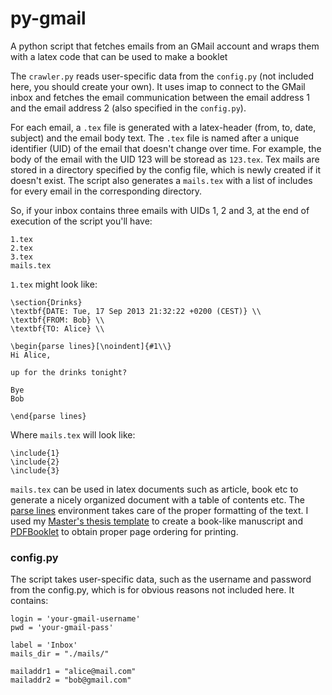 py-gmail
========

A python script that fetches emails from an GMail account and wraps them with a latex code that can be used to make a booklet


The `crawler.py` reads user-specific data from the `config.py` (not included here, you should create your own). It uses imap to connect to the GMail inbox and fetches the email communication between the email address 1 and the email address 2 (also specified in the `config.py`). 

For each email, a `.tex` file is generated with a latex-header (from, to, date, subject) and the email body text. The `.tex` file is named after a unique identifier (UID) of the email that doesn't change over time. For example, the body of the email with the UID 123 will be storead as `123.tex`. Tex mails are stored in a directory specified by the config file, which is newly created if it doesn't exist. The script also generates a `mails.tex` with a list of includes for every email in the corresponding directory.

So, if your inbox contains three emails with UIDs 1, 2 and 3, at the end of execution of the script you'll have:
```
1.tex
2.tex
3.tex
mails.tex
```

`1.tex` might look like:

```
\section{Drinks}
\textbf{DATE: Tue, 17 Sep 2013 21:32:22 +0200 (CEST)} \\
\textbf{FROM: Bob} \\
\textbf{TO: Alice} \\
 
\begin{parse lines}[\noindent]{#1\\} 
Hi Alice,

up for the drinks tonight?

Bye
Bob

\end{parse lines} 

```

Where `mails.tex` will look like:
```
\include{1}
\include{2}
\include{3}
```


`mails.tex` can be used in latex documents such as article, book etc to generate a nicely organized document with a table of contents etc. The [parse lines](http://www.ctan.org/tex-archive/macros/latex/contrib/parselines) environment takes care of the proper formatting of the text. I used my [Master's thesis template](https://github.com/ikajic/uni-templates/tree/master/thesis/masterthesis) to create a book-like manuscript and [PDFBooklet](http://pdfbooklet.sourceforge.net/) to obtain proper page ordering for printing.


### config.py

The script takes user-specific data, such as the username and password from the config.py, which is for obvious reasons not included here. It contains:

```
login = 'your-gmail-username'
pwd = 'your-gmail-pass'

label = 'Inbox'
mails_dir = "./mails/"

mailaddr1 = "alice@mail.com"
mailaddr2 = "bob@gmail.com"
```


